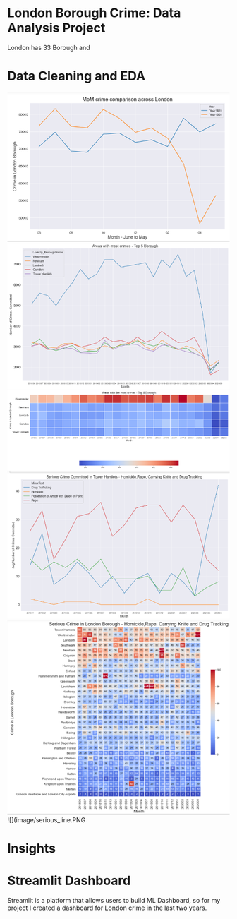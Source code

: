 # London Borough Crime: Data Analysis Project
London has 33 Borough and 

# Data Cleaning and EDA
![](image/mm.PNG)
![](image/area_line_graph.PNG)
![](image/area.PNG)
![](image/serious_line.PNG)
![](image/serious.PNG)
![](image/serious_line.PNG
# Insights

# Streamlit Dashboard

Streamlit is a platform that allows users to build ML Dashboard, so for my project I created a dashboard for London crime in the last two years.

